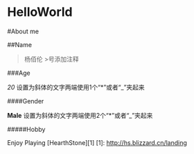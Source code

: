 # HelloWorld

#About me

##Name

>杨佰伦                                  >号添加注释

###Age

*20*                                     设置为斜体的文字两端使用1个“*”或者“_”夹起来

####Gender

**Male**                                  设置为斜体的文字两端使用2个“*”或者“_”夹起来

#####Hobby

Enjoy Playing [HearthStone][1]
[1]: http://hs.blizzard.cn/landing
